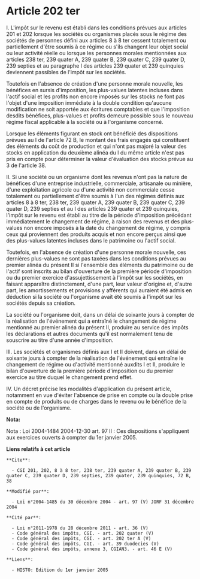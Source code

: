 # Article 202 ter

I. L'impôt sur le revenu est établi dans les conditions prévues aux articles 201 et 202 lorsque les sociétés ou organismes
placés sous le régime des sociétés de personnes défini aux articles 8 à 8 ter cessent totalement ou partiellement d'être
soumis à ce régime ou s'ils changent leur objet social ou leur activité réelle ou lorsque les personnes morales mentionnées
aux articles 238 ter, 239 quater A, 239 quater B, 239 quater C, 239 quater D, 239 septies et au paragraphe I des articles 239
quater et 239 quinquies deviennent passibles de l'impôt sur les sociétés.

Toutefois en l'absence de création d'une personne morale nouvelle, les bénéfices en sursis d'imposition, les plus-values
latentes incluses dans l'actif social et les profits non encore imposés sur les stocks ne font pas l'objet d'une imposition
immédiate à la double condition qu'aucune modification ne soit apportée aux écritures comptables et que l'imposition desdits
bénéfices, plus-values et profits demeure possible sous le nouveau régime fiscal applicable à la société ou à l'organisme
concerné.

Lorsque les éléments figurant en stock ont bénéficié des dispositions prévues au I de l'article 72 B, le montant des frais
engagés qui constituent des éléments du coût de production et qui n'ont pas majoré la valeur des stocks en application du
deuxième alinéa du I du même article n'est pas pris en compte pour déterminer la valeur d'évaluation des stocks prévue au 3
de l'article 38.

II. Si une société ou un organisme dont les revenus n'ont pas la nature de bénéfices d'une entreprise industrielle,
commerciale, artisanale ou minière, d'une exploitation agricole ou d'une activité non commerciale cesse totalement ou
partiellement d'être soumis à l'un des régimes définis aux articles 8 à 8 ter, 238 ter, 239 quater A, 239 quater B, 239
quater C, 239 quater D, 239 septies et au I des articles 239 quater et 239 quinquies, l'impôt sur le revenu est établi au
titre de la période d'imposition précédant immédiatement le changement de régime, à raison des revenus et des plus-values non
encore imposés à la date du changement de régime, y compris ceux qui proviennent des produits acquis et non encore perçus
ainsi que des plus-values latentes incluses dans le patrimoine ou l'actif social.

Toutefois, en l'absence de création d'une personne morale nouvelle, ces dernières plus-values ne sont pas taxées dans les
conditions prévues au premier alinéa du présent II si l'ensemble des éléments du patrimoine ou de l'actif sont inscrits au
bilan d'ouverture de la première période d'imposition ou du premier exercice d'assujettissement à l'impôt sur les sociétés,
en faisant apparaître distinctement, d'une part, leur valeur d'origine et, d'autre part, les amortissements et provisions y
afférents qui auraient été admis en déduction si la société ou l'organisme avait été soumis à l'impôt sur les sociétés depuis
sa création.

La société ou l'organisme doit, dans un délai de soixante jours à compter de la réalisation de l'événement qui a entraîné le
changement de régime mentionné au premier alinéa du présent II, produire au service des impôts les déclarations et autres
documents qu'il est normalement tenu de souscrire au titre d'une année d'imposition.

III. Les sociétés et organismes définis aux I et II doivent, dans un délai de soixante jours à compter de la réalisation de
l'événement qui entraîne le changement de régime ou d'activité mentionné auxdits I et II, produire le bilan d'ouverture de la
première période d'imposition ou du premier exercice au titre duquel le changement prend effet.

IV. Un décret précise les modalités d'application du présent article, notamment en vue d'éviter l'absence de prise en compte
ou la double prise en compte de produits ou de charges dans le revenu ou le bénéfice de la société ou de l'organisme.

**Nota:**

Nota : Loi 2004-1484 2004-12-30 art. 97 II : Ces dispositions s'appliquent aux exercices ouverts à compter du 1er janvier
2005.

**Liens relatifs à cet article**

	**Cite**:

	  - CGI 201, 202, 8 à 8 ter, 238 ter, 239 quater A, 239 quater B, 239 quater C, 239 quater D, 239 septies, 239 quater, 239 quinquies, 72 B, 38

	**Modifié par**:

	  - Loi n°2004-1485 du 30 décembre 2004 - art. 97 (V) JORF 31 décembre 2004

	**Cité par**:

	  - Loi n°2011-1978 du 28 décembre 2011 - art. 36 (V)
	  - Code général des impôts, CGI. - art. 202 quater (V)
	  - Code général des impôts, CGI. - art. 202 ter A (V)
	  - Code général des impôts, CGI. - art. 39 duodecies (V)
	  - Code général des impôts, annexe 3, CGIAN3. - art. 46 E (V)

	**Liens**:

	  - HISTO: Edition du 1er janvier 2005
